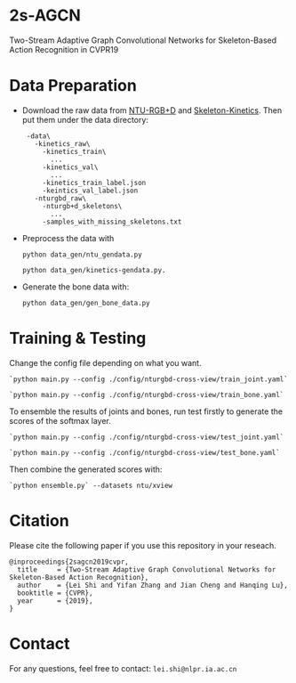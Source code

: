 # 2s-AGCN
Two-Stream Adaptive Graph Convolutional Networks for Skeleton-Based Action Recognition in CVPR19

# Data Preparation

 - Download the raw data from [NTU-RGB+D][https://github.com/shahroudy/NTURGB-D] and [Skeleton-Kinetics][https://github.com/yysijie/st-gcn]. Then put them under the data directory:
 
        -data\  
          -kinetics_raw\  
            -kinetics_train\
              ...
            -kinetics_val\
              ...
            -kinetics_train_label.json
            -keintics_val_label.json
          -nturgbd_raw\  
            -nturgb+d_skeletons\
              ...
            -samples_with_missing_skeletons.txt
            

[https://github.com/shahroudy/NTURGB-D]: NTU-RGB+D
[https://github.com/yysijie/st-gcn]: Skeleton-Kinetics

 - Preprocess the data with
  
    `python data_gen/ntu_gendata.py`
    
    `python data_gen/kinetics-gendata.py.`

 - Generate the bone data with: 
    
    `python data_gen/gen_bone_data.py`
     
# Training & Testing

Change the config file depending on what you want.


    `python main.py --config ./config/nturgbd-cross-view/train_joint.yaml`

    `python main.py --config ./config/nturgbd-cross-view/train_bone.yaml`
To ensemble the results of joints and bones, run test firstly to generate the scores of the softmax layer. 

    `python main.py --config ./config/nturgbd-cross-view/test_joint.yaml`

    `python main.py --config ./config/nturgbd-cross-view/test_bone.yaml`

Then combine the generated scores with: 

    `python ensemble.py` --datasets ntu/xview
     
# Citation
Please cite the following paper if you use this repository in your reseach.

    @inproceedings{2sagcn2019cvpr,  
      title     = {Two-Stream Adaptive Graph Convolutional Networks for Skeleton-Based Action Recognition},  
      author    = {Lei Shi and Yifan Zhang and Jian Cheng and Hanqing Lu},  
      booktitle = {CVPR},  
      year      = {2019},  
    }
    
# Contact
For any questions, feel free to contact: `lei.shi@nlpr.ia.ac.cn`